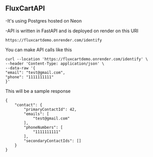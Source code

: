## FluxCartAPI


-It's using Postgres hosted on Neon

-API is written in FastAPI and is deployed on render on this URI
```
https://fluxcartdemo.onrender.com/identify
```

You can make API calls like this 
```
curl --location 'https://fluxcartdemo.onrender.com/identify' \
--header 'Content-Type: application/json' \
--data-raw '{
"email": "test@gmail.com",
"phone": "1111111111"
}'
```
 
 This will be a sample response
```
{
    "contact": {
        "primaryContactId": 42,
        "emails": [
            "test@gmail.com"
        ],
        "phoneNumbers": [
            "1111111111"
        ],
        "secondaryContactIds": []
    }
}
```
